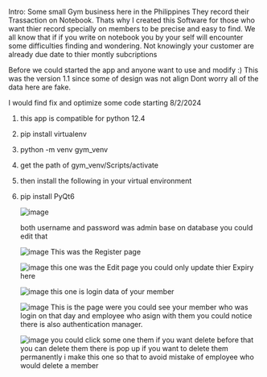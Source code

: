 Intro:
      Some small  Gym business here in the Philippines  They record their Trassaction on Notebook.
      Thats why I created this Software for those who want thier record specially on members to be precise and easy to find.
      We all know that if if you write on notebook you by your self will encounter some difficulties finding and wondering.
      Not knowingly your customer are already due date to thier montly subcriptions


Before we could started the app and anyone want to use and modify :)
This was the version 1.1 since some of design was not align 
Dont worry all of the data here are fake.


I would find fix and optimize some code starting 8/2/2024

1) this app is compatible for python 12.4
2) pip install virtualenv
3) python -m venv gym_venv
4) get the path of  gym_venv/Scripts/activate 
5) then install the following in your virtual environment
6) pip install PyQt6


   ![image](https://github.com/user-attachments/assets/23230469-481c-4856-b2e5-ad927ff154a9)

   both username and password was admin base on database you could edit that
   
   ![image](https://github.com/user-attachments/assets/c2ed9d91-826e-4575-955f-84d23f81fa97)
   This was the Register page 

   ![image](https://github.com/user-attachments/assets/58cfe88c-8739-48f7-b76d-e3cdc760d31b)
   this one was the Edit page you could only update thier Expiry here


   ![image](https://github.com/user-attachments/assets/d488b900-ccc4-4d88-baaf-3ef1f5c78629)
   this one is login data of your member

   
   ![image](https://github.com/user-attachments/assets/37d2c9d0-ac33-49e9-aad0-d5a0bc90408b)
   This is the page were you could see your member who was login on that day and employee who asign with them
   you could notice there is also authentication manager.

   
   ![image](https://github.com/user-attachments/assets/3a1ae2c9-4323-476d-bb4b-df33ef2120b4)
   you could click some one them if you want delete before that you can delete them there is pop up if you want to delete them
   permanently i make this one so that to avoid mistake of employee who would delete a member

   

   
